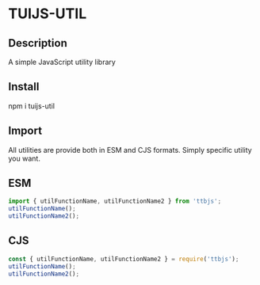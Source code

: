 # TUIJS-UTIL

## Description
A simple JavaScript utility library

## Install
npm i tuijs-util

## Import
All utilities are provide both in ESM and CJS formats. Simply specific utility you want.

## ESM
```javascript
import { utilFunctionName, utilFunctionName2 } from 'ttbjs';
utilFunctionName();
utilFunctionName2();
```
## CJS
```javascript
const { utilFunctionName, utilFunctionName2 } = require('ttbjs');
utilFunctionName();
utilFunctionName2();
```
